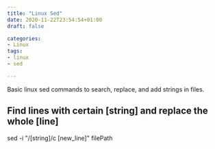 ```yaml
---
title: "Linux Sed"
date: 2020-11-22T23:54:54+01:00
draft: false

categories:
- Linux
tags:
- linux
- sed

---
```

Basic linux sed commands to search, replace, and add strings in files.
<!--more-->

## Find lines with certain [string] and replace the whole [line]
sed -i "/[string]/c [new_line]" filePath
